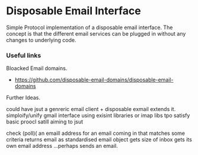 # Disposable Email Interface

Simple Protocol implementation of a disposable email interface.  The concept is that the different email services can be plugged in without any changes to underlying code.


### Useful links
Bloacked Email domains.
* https://github.com/disposable-email-domains/disposable-email-domains



Further Ideas.

could have jsut a genreric email client + disposable exmail extends it.
simploify/unify gmail interface using exisint libraries or imap libs
tpo satisfy basic proocl satill aiming to jsut

check (poll)( an emaill address for an email coming in that matches some criteria
returns email as standardised email object
gets size of inbox
gets its own email address
...perhaps sends an email. 